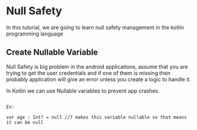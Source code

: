 # Null Safety

In this tutorial, we are going to learn null safety management in the kotlin programming language

## Create Nullable Variable

Null Safety is big problem in the android applications, assume that you are trying to get the user credentials and if one of them is missing then probably application will give an error unless you create a logic to handle it.

In Kotlin we can use Nullable variables to prevent app crashes.

~~~~

Ex: 

var age : Int? = null //? makes this variable nullable so that means it can be null

~~~~

